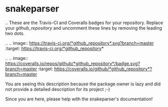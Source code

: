 # snakeparser
.. These are the Travis-CI and Coveralls badges for your repository. Replace
   your *github_repository* and uncomment these lines by removing the leading
   two dots.

.. .. image:: https://travis-ci.org/*github_repository*.svg?branch=master
    :target: https://travis-ci.org/*github_repository*

.. .. image:: https://coveralls.io/repos/github/*github_repository*/badge.svg?branch=master
    :target: https://coveralls.io/github/*github_repository*?branch=master


You are seeing this description because the package owner is lazy and did not
provide a detailed description for its project ;-)

Since you are here, please help with the snakeparser's documentation!
